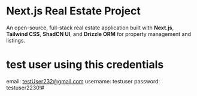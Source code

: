 # Next.js Real Estate Project
An open-source, full-stack real estate application built with **Next.js**, **Tailwind CSS**, **ShadCN UI**, and **Drizzle ORM** for property management and listings.

# test user using this credentials 
email: testUser232@gmail.com
username: testuser
password: testuser2230!#
